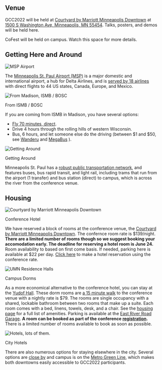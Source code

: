 <slot name="/events/gcc2022/header" />

## Venue

GCC2022 will be held at [Courtyard by Marriott Minneapolis Downtown](https://www.marriott.com/event-reservations/reservation-link.mi?id=1645812815669&key=GRP&app=resvlink) at [1500 S Washington Ave, Minneapolis, MN 55454](https://goo.gl/maps/4RZ77aYGK31e2MZy6). Talks, posters, and demos will be held here.

CoFest will be held on campus. Watch this space for more details.

## Getting Here and Around

<div class="card-deck">
  <!-- By Air-->
  <div class="card" style="min-width: 25%; max-width: 40rem;">
    <img src="/images/events/gcc2022/travel/msp-logo.svg" class="card-img-top" alt="MSP Airport" />

The [Minneapolis St. Paul Airport (MSP)](https://www.mspairport.com/) is a major domestic and international airport, a hub for Delta Airlines, and is [served by 18 airlines](https://www.mspairport.com/flights-airlines/direct-route-map) with direct flights to 44 US states, Canada, Europe, and Mexico.
  </div>

  <!-- From ISMB / BOSC -->
  <div class="card" style="min-width: 25%; max-width: 40rem;">
    <img src="/images/events/gcc2022/travel/map-drive.png" class="card-img-top" alt="From Madison, ISMB / BOSC" />
    <div class="card-header">
      <p class="card-title"> From ISMB / BOSC </p>
    </div>
<p>If you are coming from ISMB in Madison, you have several options:</p>
<ul>
<li><a href="https://www.kayak.com/flights/MSN-MSP/2022-07-15?sort=bestflight_a">Fly 70 minutes, direct</a>.</li>
<li>Drive 4 hours through the rolling hills of western Wisconsin.</li>
<li>Bus, 6 hours, and let someone else do the driving (between $1 and $50, see <a href="https://www.wanderu.com/en-us/depart/Madison%2C WI%2C USA/Minneapolis%2C MN%2C USA/2022-07-15/">Wanderu</a> and <a href="https://us.megabus.com/route-guides/madison-to-minneapolis-bus">MegaBus</a> ).</li>
</ul>
  </div>

  <!-- Getting Around -->
  <div class="card" style="min-width: 25%; max-width: 40rem;">
    <img src="/images/events/gcc2022/travel/transit.png" class="card-img-top" alt="Getting Around" />
    <div class="card-header">
      <p class="card-title"> Getting Around </p>
    </div>

Minneapolis St. Paul has a [robust public transportation network](https://www.metrotransit.org/), and features buses, bus rapid transit, and light rail, including trams that run from the airport (1 transfer) and bus station (direct) to campus, which is across the river from the conference venue.
  </div>
</div>

## Housing
<!-- Conference hotel -->
<div class="card-deck">
  <div class="card" style="min-width: 25%; max-width: 40rem;">
    <img src="/images/events/gcc2022/travel/hotel.png" class="card-img-top" alt="Courtyard by Marriott Minneapolis Downtown" />
    <div class="card-header">
      <p class="card-title">Conference Hotel</p>
    </div>

We have reserved a block of rooms at the conference venue, the [Courtyard by Marriott Minneapolis Downtown](https://www.marriott.com/hotels/travel/mspdc-courtyard-minneapolis-downtown/). The confernce room rate is $139/night. **There are a limited number of rooms though so we suggest booking your accomodation early. The deadline for reserving a hotel room is June 24.** Room availability to based on first come basis. If needed, parking here is available at $22 per day. [Click here](https://www.marriott.com/event-reservations/reservation-link.mi?id=1645812815669&key=GRP&app=resvlink) to make a hotel reservation using the conference rate.
  </div>

  <!-- On Campus-->
  <div class="card" style="min-width: 25%; max-width: 40rem;">
    <img src="/images/events/gcc2022/travel/dorms.jpg" class="card-img-top" alt="UMN Residence Halls" />
    <div class="card-header">
      <p class="card-title">Campus Dorms</p>
    </div>

As a more economical alternative to the conference hotel, you can stay at the [Yudof Hall](https://housing.umn.edu/yudof).  These dorm rooms are [a 15 minute walk](https://goo.gl/maps/mCQwDNNWGP8AzCrT9) to the conference venue with a nightly rate is $79. The rooms are single occupancy with a shared, lockable bathroom between two rooms that make up a suite. Each room comes with a bed, linens, towels, desk, and a chair. See the [housing page](https://uces.umn.edu/stay/amenities#) for a full list of amenities. Parking is available at the [East River Road Garage](https://pts.umn.edu/Park/Public-Visitor-Parking/Visitor-Public-Parking). **A room can be booked as part of the conference [registration](https://learning.umn.edu/portal/events/reg/participantTypeSelection.do?method=load&entityId=32741188).** There is a limited number of rooms available to book as soon as possible.
  </div>

  <!-- Hotels-->
  <div class="card" style="min-width: 25%; max-width: 40rem;">
    <img src="/images/events/gcc2022/travel/hotels.png" class="card-img-top" alt="Hotels, lots of them." />
    <div class="card-header">
      <p class="card-title">City Hotels</p>
    </div>

There are also numerous options for staying elsewhere in the city.  Several options are [close by](https://bit.ly/3BRjs9J) and campus is on the [Metro Green Line](https://www.metrotransit.org/metro-green-line), which makes both downtowns easily accessible to GCC2022 participants.
  </div>
</div>
